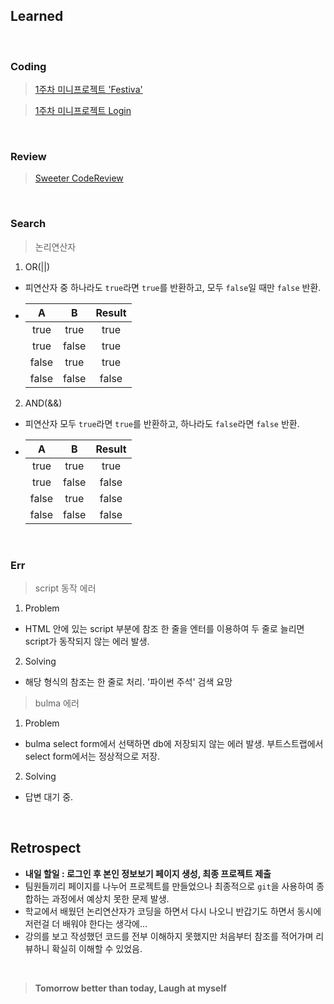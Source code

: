 ## Learned

<br>

### Coding

> [1주차 미니프로젝트 'Festiva'](https://github.com/lilclown97/TIL/tree/main/%ED%95%AD%ED%95%B499/practice/1W-minioro-demo)

> [1주차 미니프로젝트 Login](https://github.com/lilclown97/TIL/tree/main/%ED%95%AD%ED%95%B499/W1-Festiva-login)

<br>

### Review

> [Sweeter CodeReview](https://github.com/lilclown97/TIL/tree/main/%ED%95%AD%ED%95%B499/review/login_codereview)

<br>

### Search

> 논리연산자

1. OR(||)

- 피연산자 중 하나라도 `true`라면 `true`를 반환하고, 모두 `false`일 때만 `false` 반환.
- |   A   |   B   | Result |
  | :---: | :---: | :----: |
  | true  | true  |  true  |
  | true  | false |  true  |
  | false | true  |  true  |
  | false | false | false  |

2. AND(&&)

- 피연산자 모두 `true`라면 `true`를 반환하고, 하나라도 `false`라면 `false` 반환.
- |   A   |   B   | Result |
  | :---: | :---: | :----: |
  | true  | true  |  true  |
  | true  | false | false  |
  | false | true  | false  |
  | false | false | false  |

<br>

### Err

> script 동작 에러

1. Problem

- HTML 안에 있는 script 부분에 참조 한 줄을 엔터를 이용하여 두 줄로 늘리면 script가 동작되지 않는 에러 발생.

2. Solving

- 해당 형식의 참조는 한 줄로 처리. '파이썬 주석' 검색 요망

> bulma 에러

1. Problem

- bulma select form에서 선택하면 db에 저장되지 않는 에러 발생. 부트스트랩에서 select form에서는 정상적으로 저장.

2. Solving

- 답변 대기 중.

<br>

## Retrospect

- **내일 할일 : 로그인 후 본인 정보보기 페이지 생성, 최종 프로젝트 제출**
- 팀원들끼리 페이지를 나누어 프로젝트를 만들었으나 최종적으로 `git`을 사용하여 종합하는 과정에서 예상치 못한 문제 발생.
- 학교에서 배웠던 논리연산자가 코딩을 하면서 다시 나오니 반갑기도 하면서 동시에 저런걸 더 배워야 한다는 생각에...
- 강의를 보고 작성했던 코드를 전부 이해하지 못했지만 처음부터 참조를 적어가며 리뷰하니 확실히 이해할 수 있었음.

<br>

> **Tomorrow better than today, Laugh at myself**
